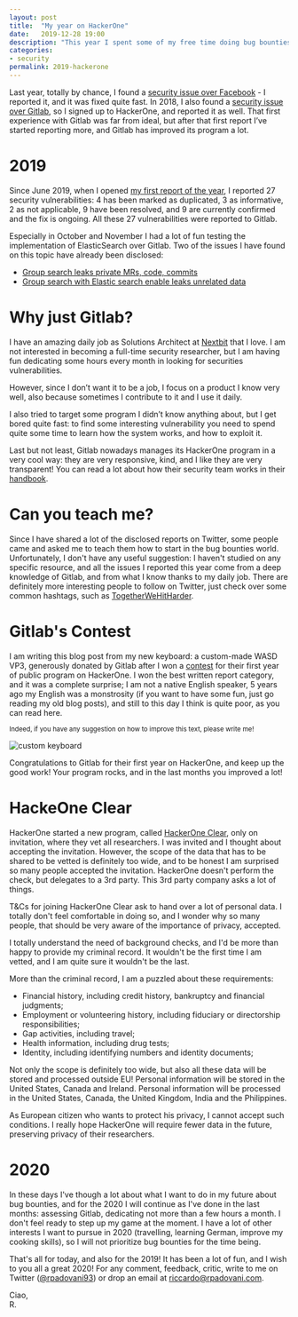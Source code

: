 ```yaml
---
layout: post
title:  "My year on HackerOne"
date:   2019-12-28 19:00
description: "This year I spent some of my free time doing bug bounties over HackerOne. Here a summary of what I did, how did it go, and what I want to do in the future."
categories:
- security
permalink: 2019-hackerone
---
```

 
Last year, totally by chance, I found a [security issue over Facebook][fb] - I reported it, and it was fixed quite fast. In 2018, I also found a [security issue over Gitlab][gitlab-bug], so I signed up to HackerOne, and reported it as well. That first experience with Gitlab was far from ideal, but after that first report I’ve started reporting more, and Gitlab has improved its program a lot.


# 2019
 
Since June 2019, when I opened [my first report of the year][first-report], I reported 27 security vulnerabilities: 4 has been marked as duplicated, 3 as informative, 2 as not applicable, 9 have been resolved, and 9 are currently confirmed and the fix is ongoing. All these 27 vulnerabilities were reported to Gitlab. 

Especially in October and November I had a lot of fun testing the implementation of ElasticSearch over Gitlab. Two of the issues I have found on this topic have already been disclosed:

- [Group search leaks private MRs, code, commits][es-1]
- [Group search with Elastic search enable leaks unrelated data][es-2]
 
# Why just Gitlab?
 
I have an amazing daily job as Solutions Architect at [Nextbit][nextbit] that I love. I am not interested in becoming a full-time security researcher, but I am having fun dedicating some hours every month in looking for securities vulnerabilities. 
 
However, since I don’t want it to be a job, I focus on a product I know very well, also because sometimes I contribute to it and I use it daily.
 
I also tried to target some program I didn’t know anything about, but I get bored quite fast: to find some interesting vulnerability you need to spend quite some time to learn how the system works, and how to exploit it. 

Last but not least, Gitlab nowadays manages its HackerOne program in a very cool way: they are very responsive, kind, and I like they are very transparent! You can read a lot about how their security team works in their [handbook][handbook].

# Can you teach me?

Since I have shared a lot of the disclosed reports on Twitter, some people came and asked me to teach them how to start in the bug bounties world. Unfortunately, I don't have any useful suggestion: I haven't studied on any specific resource, and all the issues I reported this year come from a deep knowledge of Gitlab, and from what I know thanks to my daily job.
There are definitely more interesting people to follow on Twitter, just check over some common hashtags, such as [TogetherWeHitHarder][hashtag].
 
# Gitlab's Contest

I am writing this blog post from my new keyboard: a custom-made WASD VP3, generously donated by Gitlab after I won a [contest][contest] for their first year of public program on HackerOne. I won the best written report category, and it was a complete surprise; I am not a native English speaker, 5 years ago my English was a monstrosity (if you want to have some fun, just go reading my old blog posts), and still to this day I think is quite poor, as you can read here.

<small>Indeed, if you have any suggestion on how to improve this text, please write me!</small>

![custom keyboard][img-keyboard]

Congratulations to Gitlab for their first year on HackerOne, and keep up the good work! Your program rocks, and in the last months you improved a lot!

# HackeOne Clear

HackerOne started a new program, called [HackerOne Clear][clear], only on invitation, where they vet all researchers. I was invited and I thought about accepting the invitation. However, the scope of the data that has to be shared to be vetted is definitely too wide, and to be honest I am surprised so many people accepted the invitation. HackerOne doesn't perform the check, but delegates to a 3rd party. This 3rd party company asks a lot of things.

<aside>
<p>
T&Cs for joining HackerOne Clear ask to hand over a lot of personal data. I totally don't feel comfortable in doing so, and I wonder why so many people, that should be very aware of the importance of privacy, accepted.
</p>
</aside>

I totally understand the need of background checks, and I'd be more than happy to provide my criminal record. It wouldn't be the first time I am vetted, and I am quite sure it wouldn't be the last.

More than the criminal record, I am a puzzled about these requirements:

- Financial history, including credit history, bankruptcy and financial judgments;
- Employment or volunteering history, including fiduciary or directorship responsibilities;
- Gap activities, including travel;
- Health information, including drug tests;
- Identity, including identifying numbers and identity documents;

Not only the scope is definitely too wide, but also all these data will be stored and processed outside EU!
Personal information will be stored in the United States, Canada and Ireland. Personal information will be processed in the United States, Canada, the United Kingdom, India and the Philippines.

As European citizen who wants to protect his privacy, I cannot accept such conditions. I really hope HackerOne will require fewer data in the future, preserving privacy of their researchers.

# 2020

In these days I've though a lot about what I want to do in my future about bug bounties, and for the 2020 I will continue as I've done in the last months: assessing Gitlab, dedicating not more than a few hours a month. I don't feel ready to step up my game at the moment. I have a lot of other interests I want to pursue in 2020 (travelling, learning German, improve my cooking skills), so I will not prioritize bug bounties for the time being.

That's all for today, and also for the 2019! It has been a lot of fun, and I wish to you all a great 2020!
For any comment, feedback, critic, write to me on Twitter ([@rpadovani93][twitter])
or drop an email at [riccardo@rpadovani.com](mailto:riccardo@rpadovani.com).
 
Ciao,  
R.
 
[handbook]: https://about.gitlab.com/handbook/engineering/security/
[hashtag]: https://twitter.com/hashtag/togetherwehitharder?src=hashtag_click
[gitlab-bug]: https://rpadovani.com/gitlab-responsible-disclosure
[clear]: https://www.hackerone.com/product/clear
[fb]: https://rpadovani.com/facebook-responsible-disclosure
[first-report]: https://hackerone.com/reports/614355
[es-1]: https://hackerone.com/reports/692252
[es-2]: https://hackerone.com/reports/708820
[nextbit]: https://www.nextbit.it/
[contest]: https://about.gitlab.com/blog/2019/12/12/bugs-bounties-and-cherry-browns/
[img-keyboard]: https://img.rpadovani.com/posts/2019-hackerone/keyboard.jpg
[twitter]: https://twitter.com/rpadovani93
 
 
 

